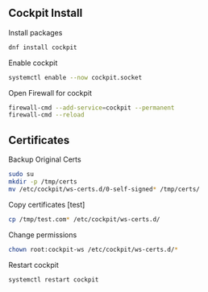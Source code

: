## Cockpit Install
Install packages
```bash
dnf install cockpit
```

Enable cockpit
```bash
systemctl enable --now cockpit.socket
```

Open Firewall for cockpit
```bash
firewall-cmd --add-service=cockpit --permanent
firewall-cmd --reload
```

## Certificates
Backup Original Certs
```bash
sudo su
mkdir -p /tmp/certs
mv /etc/cockpit/ws-certs.d/0-self-signed* /tmp/certs/
```

Copy certificates [test]
```bash
cp /tmp/test.com* /etc/cockpit/ws-certs.d/
```

Change permissions
```bash
chown root:cockpit-ws /etc/cockpit/ws-certs.d/*
```

Restart cockpit
```bash
systemctl restart cockpit
```

